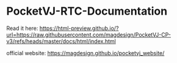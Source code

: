 # PocketVJ-RTC-Documentation

Read it here: https://html-preview.github.io/?url=https://raw.githubusercontent.com/magdesign/PocketVJ-CP-v3/refs/heads/master/docs/html/index.html


official website: https://magdesign.github.io/pocketvj_website/
